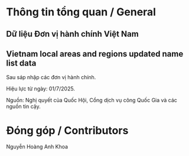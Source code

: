 # Thông tin tổng quan / General

## Dữ liệu Đơn vị hành chính Việt Nam
## Vietnam local areas and regions updated name list data
Sau sáp nhập các đơn vị hành chính.

Hiệu lực từ ngày: 01/7/2025.

Nguồn: Nghị quyết của Quốc Hội, Cổng dịch vụ công Quốc Gia và các nguồn tin cậy.

# Đóng góp / Contributors
Nguyễn Hoàng Anh Khoa
